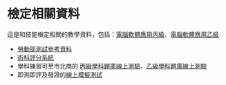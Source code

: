 # 檢定相關資料

這是和技能檢定相關的教學資料，包括：[電腦軟體應用丙級](cert3/cert3.md)、[電腦軟體應用乙級](cert2/cert2.md)

- [勞動部測試參考資料](https://techbank.wdasec.gov.tw/owInform/TestReferData.aspx)
- [術科評分系統](術科評分系統)
- 學科練習可至市北商的 [丙級學科題庫線上測驗](http://onlinetest1-2.slhs.tp.edu.tw/bestcontent.asp?examid=t11800n1)、[乙級學科題庫線上測驗](http://onlinetest3-1.slhs.tp.edu.tw/bestcontent.asp?examid=t118002)
- 即測即評及發證的[線上模擬測試](https://etest.wdasec.gov.tw/eTest/Forms/ExamineeService.aspx)